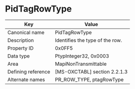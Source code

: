 # PidTagRowType

| Key | Value |
|---|---|
| Canonical name | PidTagRowType |
| Description | Identifies the type of the row. |
| Property ID | 0x0FF5 |
| Data type | PtypInteger32, 0x0003 |
| Area | MapiNonTransmittable |
| Defining reference | [MS-OXCTABL] section 2.2.1.3 |
| Alternate names | PR_ROW_TYPE, ptagRowType |
